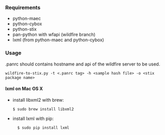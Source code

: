 ### Requirements
- python-maec
- python-cybox
- python-stix
- pan-python with wfapi (wildfire branch)
- lxml (from python-maec and python-cybox)

### Usage

.panrc should contains hostname and api of the wildfire server to be used.

	wildfire-to-stix.py -t <.panrc tag> -h <sample hash file> -o <stix package name>

#### lxml on Mac OS X
-	install libxml2 with brew:

		$ sudo brew install libxml2
		
- install lxml with pip:

		$ sudo pip install lxml
		
